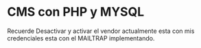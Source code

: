 # CMS con PHP y MYSQL
Recuerde Desactivar y activar el vendor actualmente esta con mis credenciales esta con el MAILTRAP implementando.
